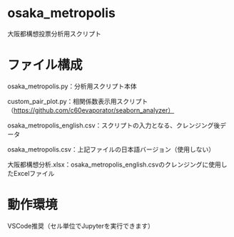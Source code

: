 # osaka_metropolis
大阪都構想投票分析用スクリプト

# ファイル構成
osaka_metropolis.py：分析用スクリプト本体

custom_pair_plot.py：相関係数表示用スクリプト（https://github.com/c60evaporator/seaborn_analyzer）

osaka_metropolis_english.csv：スクリプトの入力となる、クレンジング後データ

osaka_metropolis.csv：上記ファイルの日本語バージョン（使用しない）

大阪都構想分析.xlsx：osaka_metropolis_english.csvのクレンジングに使用したExcelファイル

# 動作環境
VSCode推奨（セル単位でJupyterを実行できます）
